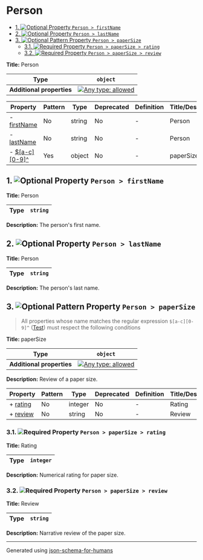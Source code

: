 # Person

- [1. ![Optional](https://img.shields.io/badge/Optional-yellow) Property `Person > firstName`](#firstName)
- [2. ![Optional](https://img.shields.io/badge/Optional-yellow) Property `Person > lastName`](#lastName)
- [3. ![Optional](https://img.shields.io/badge/Optional-yellow) Pattern Property `Person > paperSize`](#pattern1)
  - [3.1. ![Required](https://img.shields.io/badge/Required-blue) Property `Person > paperSize > rating`](#pattern1_rating)
  - [3.2. ![Required](https://img.shields.io/badge/Required-blue) Property `Person > paperSize > review`](#pattern1_review)

**Title:** Person

| Type                      | `object`                                                                                                                          |
| ------------------------- | --------------------------------------------------------------------------------------------------------------------------------- |
| **Additional properties** | [![Any type: allowed](https://img.shields.io/badge/Any%20type-allowed-green)](# "Additional Properties of any type are allowed.") |

| Property                     | Pattern | Type   | Deprecated | Definition | Title/Description |
| ---------------------------- | ------- | ------ | ---------- | ---------- | ----------------- |
| - [firstName](#firstName )   | No      | string | No         | -          | Person            |
| - [lastName](#lastName )     | No      | string | No         | -          | Person            |
| - [$[a-c][0-9]^](#pattern1 ) | Yes     | object | No         | -          | paperSize         |

## <a name="firstName"></a>1. ![Optional](https://img.shields.io/badge/Optional-yellow) Property `Person > firstName`

**Title:** Person

| Type | `string` |
| ---- | -------- |

**Description:** The person's first name.

## <a name="lastName"></a>2. ![Optional](https://img.shields.io/badge/Optional-yellow) Property `Person > lastName`

**Title:** Person

| Type | `string` |
| ---- | -------- |

**Description:** The person's last name.

## <a name="pattern1"></a>3. ![Optional](https://img.shields.io/badge/Optional-yellow) Pattern Property `Person > paperSize`
> All properties whose name matches the regular expression
```$[a-c][0-9]^``` ([Test](https://regex101.com/?regex=%24%5Ba-c%5D%5B0-9%5D%5E))
must respect the following conditions

**Title:** paperSize

| Type                      | `object`                                                                                                                          |
| ------------------------- | --------------------------------------------------------------------------------------------------------------------------------- |
| **Additional properties** | [![Any type: allowed](https://img.shields.io/badge/Any%20type-allowed-green)](# "Additional Properties of any type are allowed.") |

**Description:** Review of a paper size.

| Property                      | Pattern | Type    | Deprecated | Definition | Title/Description |
| ----------------------------- | ------- | ------- | ---------- | ---------- | ----------------- |
| + [rating](#pattern1_rating ) | No      | integer | No         | -          | Rating            |
| + [review](#pattern1_review ) | No      | string  | No         | -          | Review            |

### <a name="pattern1_rating"></a>3.1. ![Required](https://img.shields.io/badge/Required-blue) Property `Person > paperSize > rating`

**Title:** Rating

| Type | `integer` |
| ---- | --------- |

**Description:** Numerical rating for paper size.

### <a name="pattern1_review"></a>3.2. ![Required](https://img.shields.io/badge/Required-blue) Property `Person > paperSize > review`

**Title:** Review

| Type | `string` |
| ---- | -------- |

**Description:** Narrative review of the paper size.

----------------------------------------------------------------------------------------------------------------------------
Generated using [json-schema-for-humans](https://github.com/coveooss/json-schema-for-humans)
